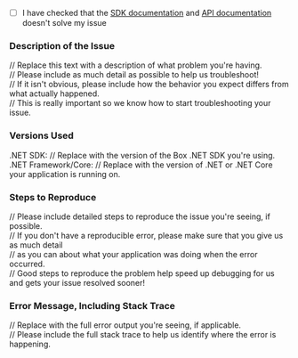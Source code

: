 - [ ] I have checked that the [SDK documentation][sdk-docs] and [API documentation][api-docs] doesn't solve my issue

### Description of the Issue
// Replace this text with a description of what problem you're having.  
// Please include as much detail as possible to help us troubleshoot!  
// If it isn't obvious, please include how the behavior you expect differs from what actually happened.  
// This is really important so we know how to start troubleshooting your issue.

### Versions Used
.NET SDK: // Replace with the version of the Box .NET SDK you're using.  
.NET Framework/Core: // Replace with the version of .NET or .NET Core your application is running on.

### Steps to Reproduce
// Please include detailed steps to reproduce the issue you're seeing, if possible.  
// If you don't have a reproducible error, please make sure that you give us as much detail  
// as you can about what your application was doing when the error occurred.  
// Good steps to reproduce the problem help speed up debugging for us and gets your issue resolved sooner!

### Error Message, Including Stack Trace
// Replace with the full error output you're seeing, if applicable.  
// Please include the full stack trace to help us identify where the error is happening.

[sdk-docs]: ./README.md
[api-docs]: https://developer.box.com/docs